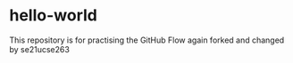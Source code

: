 # hello-world
This repository is for practising the GitHub Flow
again forked and changed by se21ucse263
